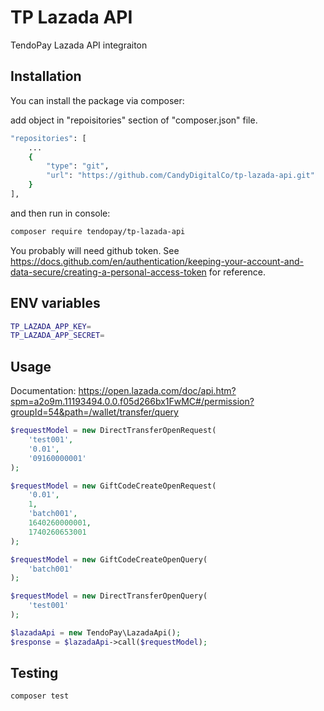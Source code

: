 # TP Lazada API

TendoPay Lazada API integraiton
## Installation

You can install the package via composer:

add object in "repoisitories" section of "composer.json" file.
```bash
"repositories": [
    ...
    {
        "type": "git",
        "url": "https://github.com/CandyDigitalCo/tp-lazada-api.git"
    }
],
```

and then run in console:
```bash
composer require tendopay/tp-lazada-api
```

You probably will need github token. See https://docs.github.com/en/authentication/keeping-your-account-and-data-secure/creating-a-personal-access-token for reference.


## ENV variables
```bash
TP_LAZADA_APP_KEY=
TP_LAZADA_APP_SECRET=
```

## Usage

Documentation: https://open.lazada.com/doc/api.htm?spm=a2o9m.11193494.0.0.f05d266bx1FwMC#/permission?groupId=54&path=/wallet/transfer/query
```php
$requestModel = new DirectTransferOpenRequest(
    'test001',
    '0.01',
    '09160000001'
);

$requestModel = new GiftCodeCreateOpenRequest(
    '0.01',
    1,
    'batch001',
    1640260000001,
    1740260653001
);

$requestModel = new GiftCodeCreateOpenQuery(
    'batch001'
);

$requestModel = new DirectTransferOpenQuery(
    'test001'
);

$lazadaApi = new TendoPay\LazadaApi();
$response = $lazadaApi->call($requestModel);
```

## Testing

```bash
composer test
```
